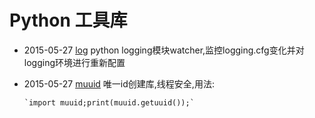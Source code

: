 # Python 工具库 #

+ 2015-05-27 [log](https://github.com/imsilence/packages/blob/master/python/log)
   python logging模块watcher,监控logging.cfg变化并对logging环境进行重新配置 

+ 2015-05-27 [muuid](https://github.com/imsilence/packages/blob/master/python/muuid.py)
      唯一id创建库,线程安全,用法:

      `import muuid;print(muuid.getuuid());`
